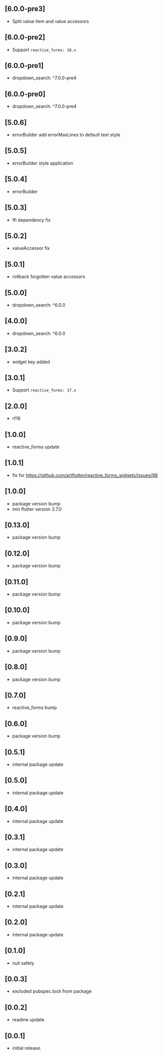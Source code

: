 ## [6.0.0-pre3]

* Split value item and value accessors

## [6.0.0-pre2]

* Support `reactive_forms: 18.x`

## [6.0.0-pre1]

* dropdown_search: ^7.0.0-pre4

## [6.0.0-pre0]

* dropdown_search: ^7.0.0-pre4

## [5.0.6]

* errorBuilder add errorMaxLines to default text style

## [5.0.5]

* errorBuilder style application

## [5.0.4]

* errorBuilder

## [5.0.3]

* ffi dependency fix

## [5.0.2]

* valueAccessor fix

## [5.0.1]

* rollback forgotten value accessors

## [5.0.0]

* dropdown_search: ^6.0.0

## [4.0.0]

* dropdown_search: ^6.0.0

## [3.0.2]

* widget key added

## [3.0.1]

* Support `reactive_forms: 17.x`

## [2.0.0]

* rf16

## [1.0.0]

* reactive_forms update

## [1.0.1]

* fix for https://github.com/artflutter/reactive_forms_widgets/issues/98

## [1.0.0]

* package version bump
* min flutter version 3.7.0

## [0.13.0]

* package version bump

## [0.12.0]

* package version bump

## [0.11.0]

* package version bump

## [0.10.0]

* package version bump

## [0.9.0]

* package version bump

## [0.8.0]

* package version bump

## [0.7.0]

* reactive_forms bump

## [0.6.0]

* package version bump

## [0.5.1]

* internal package update

## [0.5.0]

* internal package update

## [0.4.0]

* internal package update

## [0.3.1]

* internal package update

## [0.3.0]

* internal package update

## [0.2.1]

* internal package update

## [0.2.0]

* internal package update

## [0.1.0]

* null safety

## [0.0.3]

* excluded pubspec.lock from package

## [0.0.2]

* readme update

## [0.0.1]

* initial release.
